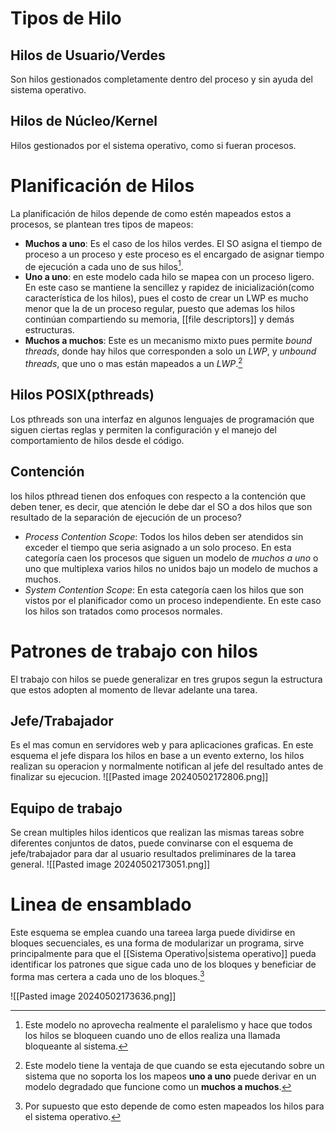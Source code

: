 # Tipos de Hilo
## Hilos de Usuario/Verdes
Son hilos gestionados completamente dentro del proceso y sin ayuda del sistema operativo.
## Hilos de Núcleo/Kernel
Hilos gestionados por el sistema operativo, como si fueran procesos.

# Planificación de Hilos
La planificación de hilos depende de como estén mapeados estos a procesos, se plantean tres tipos de mapeos:
- **Muchos a uno**: Es el caso de los hilos verdes. El SO asigna el tiempo de proceso a un proceso y este proceso es el encargado de asignar tiempo de ejecución a cada uno de sus hilos[^1].
- **Uno a uno**: en este modelo cada hilo se mapea con un proceso ligero. En este caso se mantiene la sencillez y rapidez de inicialización(como característica de los hilos), pues el costo de crear un LWP es mucho menor que la de un proceso regular, puesto que ademas los hilos continúan compartiendo su memoria, [[file descriptors]] y demás estructuras.
- **Muchos a muchos**: Este es un mecanismo mixto pues permite *bound threads*, donde hay hilos que corresponden a solo un *LWP*, y *unbound threads*, que uno o mas están mapeados a un *LWP*.[^2] 

## Hilos POSIX(pthreads)
Los pthreads son una interfaz en algunos lenguajes de programación que siguen ciertas reglas y permiten la configuración y el manejo del comportamiento de hilos desde el código.

## Contención
los hilos pthread tienen dos enfoques con respecto a la contención que deben tener, es decir, que atención le debe dar el SO a dos hilos que son resultado de la separación de ejecución de un proceso?

- *Process Contention Scope*: Todos los hilos deben ser atendidos sin exceder el tiempo que seria asignado a un solo proceso. En esta categoría caen los procesos que siguen un modelo de *muchos a uno* o uno que multiplexa varios hilos no unidos bajo un modelo de muchos a muchos.
- *System Contention Scope*: En esta categoría caen los hilos que son vistos por el planificador como un proceso independiente. En este caso los hilos son tratados como procesos normales.

[^1]: Este modelo no aprovecha realmente el paralelismo y hace que todos los hilos se bloqueen cuando uno de ellos realiza una llamada bloqueante al sistema.
[^2]: Este modelo tiene la ventaja de que cuando se esta ejecutando sobre un sistema que no soporta los los mapeos **uno a uno** puede derivar en un modelo degradado que funcione como un **muchos a muchos**.

# Patrones de trabajo con hilos
El trabajo con hilos se puede generalizar en tres grupos segun la estructura que estos adopten al momento de llevar adelante una tarea.

## Jefe/Trabajador
Es el mas comun en servidores web y para aplicaciones graficas. En este esquema el jefe dispara los hilos en base a un evento externo, los hilos realizan su operacion y normalmente notifican al jefe del resultado antes de finalizar su ejecucion.
![[Pasted image 20240502172806.png]]
## Equipo de trabajo 
Se crean multiples hilos identicos que realizan las mismas tareas sobre diferentes conjuntos de datos, puede convinarse con el esquema de jefe/trabajador para dar al usuario resultados preliminares de la tarea general.
![[Pasted image 20240502173051.png]]
# Linea de ensamblado
Este esquema se emplea cuando una tareea larga puede dividirse en bloques secuenciales, es una forma de modularizar un programa, sirve principalmente para que el [[Sistema Operativo|sistema operativo]] pueda identificar los patrones que sigue cada uno de los bloques y beneficiar de forma mas certera a cada uno de los bloques.[^3]

![[Pasted image 20240502173636.png]]

[^3]: Por supuesto que esto depende de como esten mapeados los hilos para el sistema operativo.
